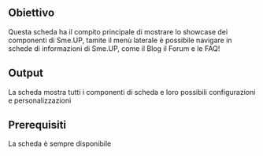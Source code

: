 ## Obiettivo

Questa scheda ha il compito principale di mostrare lo showcase dei componenti di Sme.UP, tamite il menù laterale è possibile navigare in schede di informazioni di Sme.UP, come il Blog il Forum e le FAQ!

## Output

La scheda mostra tutti i componenti di scheda e loro possibili configurazioni e personalizzazioni

## Prerequisiti

La scheda è sempre disponibile

